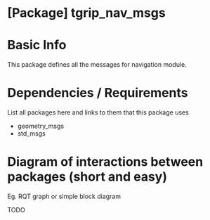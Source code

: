 # [Package] tgrip_nav_msgs

# Basic Info

This package defines all the messages for navigation module.

# Dependencies / Requirements

List all packages here and links to them that this package uses

- geometry_msgs
- std_msgs

# Diagram of interactions between packages (short and easy)

Eg. RQT graph or simple block diagram

TODO